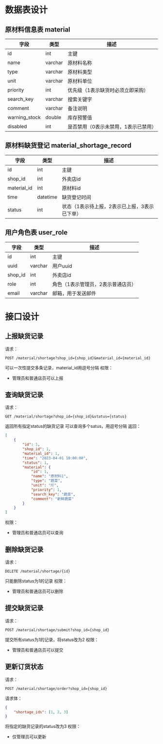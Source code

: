 # 数据表设计
## 原材料信息表 material
字段 | 类型 | 描述
--- | --- | ---
id | int | 主键
name | varchar | 原材料名称
type | varchar | 原材料类型
unit | varchar | 原材料单位
priority | int | 优先级（1表示缺货时必须立即采购）
search_key | varchar | 搜索关键字
comment | varchar | 备注说明
warning_stock | double | 库存预警值
disabled | int | 是否禁用（0表示未禁用，1表示已禁用）
## 原材料缺货登记 material_shortage_record
字段 | 类型 | 描述
--- | --- | ---
id | int | 主键
shop_id | int | 外卖店id
material_id | int | 原材料id
time | datetime | 缺货登记时间
status | int | 状态（1表示待上报，2表示已上报，3表示已下单）
## 用户角色表 user_role
字段 | 类型 | 描述
--- | --- | ---
id | int | 主键
uuid | varchar | 用户uuid
shop_id | int | 外卖店id
role | int | 角色（1表示管理员，2表示普通店员）
email | varchar | 邮箱，用于发送邮件

# 接口设计
## 上报缺货记录
请求：
```
POST /material/shortage?shop_id={shop_id}&material_id={material_id}
```
可以一次性提交多条记录，material_id用逗号分隔
权限：
- 管理员和普通店员可以上报
## 查询缺货记录
请求：
```
GET /material/shortage?shop_id={shop_id}&status={status}
```
返回所有指定status的缺货记录
可以查询多个satus，用逗号分隔
返回：
```json
[
    {
        "id": 1,
        "shop_id": 1,
        "material_id": 1,
        "time": "2023-04-01 10:00:00",
        "status": 1,
        "material": {
            "id": 1,
            "name": "原材料1",
            "type": "蔬菜",
            "unit": "斤",
            "priority": 1,
            "search_key": "蔬菜",
            "comment": "新鲜蔬菜"
        }
    }
]
```
权限：
- 管理员和普通店员可以查询
## 删除缺货记录
请求：
```
DELETE /material/shortage/{id}
```
只能删除status为1的记录
权限：
- 管理员和普通店员可以删除
## 提交缺货记录
请求：
```
POST /material/shortage/submit?shop_id={shop_id}
```
提交所有status为1的记录，将status改为2
权限：
- 管理员和普通店员可以提交
## 更新订货状态
请求：
```
POST /material/shortage/order?shop_id={shop_id}
```
请求体：
```json
{
    "shortage_ids": [1, 2, 3]
}
```
将指定的缺货记录的status改为3
权限：
- 仅管理员可以更新